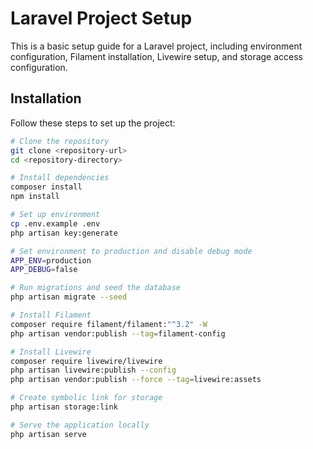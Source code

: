 # Laravel Project Setup

This is a basic setup guide for a Laravel project, including environment configuration, Filament installation, Livewire setup, and storage access configuration.

## Installation

Follow these steps to set up the project:

```bash
# Clone the repository
git clone <repository-url>
cd <repository-directory>

# Install dependencies
composer install
npm install

# Set up environment
cp .env.example .env
php artisan key:generate

# Set environment to production and disable debug mode
APP_ENV=production
APP_DEBUG=false

# Run migrations and seed the database
php artisan migrate --seed

# Install Filament
composer require filament/filament:"^3.2" -W
php artisan vendor:publish --tag=filament-config

# Install Livewire
composer require livewire/livewire
php artisan livewire:publish --config
php artisan vendor:publish --force --tag=livewire:assets

# Create symbolic link for storage
php artisan storage:link

# Serve the application locally
php artisan serve
